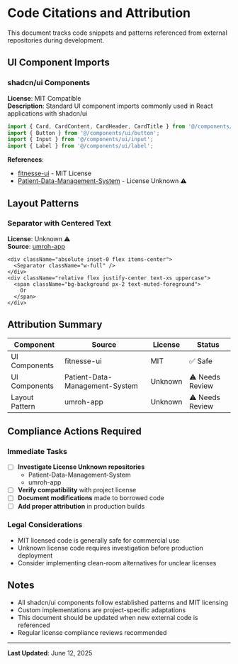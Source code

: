 # Code Citations and Attribution

This document tracks code snippets and patterns referenced from external repositories during development.

## UI Component Imports

### shadcn/ui Components

**License**: MIT Compatible  
**Description**: Standard UI component imports commonly used in React applications with shadcn/ui

```typescript
import { Card, CardContent, CardHeader, CardTitle } from '@/components/ui/card';
import { Button } from '@/components/ui/button';
import { Input } from '@/components/ui/input';
import { Label } from '@/components/ui/label';
```

**References**:

- [fitnesse-ui](https://github.com/ianlizzo/fitnesse-ui/blob/91145db07e2c1624b9a0825ebe35c47454971d53/src/app/page.tsx) - MIT License
- [Patient-Data-Management-System](https://github.com/rushithakkar873/Patient-Data-Management-System/blob/217d1336af4e09a0ca1ef3cd4aa00be1568d8af5/Frontend/src/components/PatientMedicalAndLIfeStyle.tsx) - License Unknown ⚠️

## Layout Patterns

### Separator with Centered Text

**License**: Unknown ⚠️  
**Source**: [umroh-app](https://github.com/LastationComp/umroh-app/blob/ef5168ad825b5bdaf69a728b2250745a5d8c96bd/app/%28auth%29/register/RegisterPage.tsx)

```tsx
<div className="absolute inset-0 flex items-center">
  <Separator className="w-full" />
</div>
<div className="relative flex justify-center text-xs uppercase">
  <span className="bg-background px-2 text-muted-foreground">
    Or
  </span>
</div>
```

## Attribution Summary

| Component | Source | License | Status |
|-----------|--------|---------|--------|
| UI Components | fitnesse-ui | MIT | ✅ Safe |
| UI Components | Patient-Data-Management-System | Unknown | ⚠️ Needs Review |
| Layout Pattern | umroh-app | Unknown | ⚠️ Needs Review |

## Compliance Actions Required

### Immediate Tasks

- [ ] **Investigate License Unknown repositories**
  - Patient-Data-Management-System
  - umroh-app
- [ ] **Verify compatibility** with project license
- [ ] **Document modifications** made to borrowed code
- [ ] **Add proper attribution** in production builds

### Legal Considerations

- MIT licensed code is generally safe for commercial use
- Unknown license code requires investigation before production deployment
- Consider implementing clean-room alternatives for unclear licenses

## Notes

- All shadcn/ui components follow established patterns and MIT licensing
- Custom implementations are project-specific adaptations
- This document should be updated when new external code is referenced
- Regular license compliance reviews recommended

---

**Last Updated**: June 12, 2025